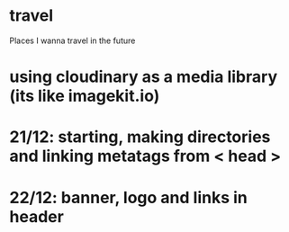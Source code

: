 # travel
Places I wanna travel in the future
# using cloudinary as a media library (its like imagekit.io)
# 21/12: starting, making directories and linking metatags from < head >
# 22/12: banner, logo and links in header